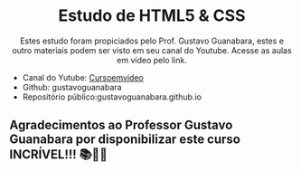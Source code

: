 <h1 align="center"> Estudo de HTML5 & CSS </h1>
 

 <p align="center">
Estes estudo foram propiciados pelo Prof. Gustavo Guanabara, estes e outro materiais podem ser visto em seu canal do Youtube. Acesse as aulas em vídeo pelo link. <br/>
    <ul>
        <li>Canal do Yutube: <a href="https://www.youtube.com/@CursoemVideo">Cursoemvideo</a></li>
        <li>Github: <a hef="https://github.com/gustavoguanabara">gustavoguanabara</a></li>
        <li>Repositório público:<a hef="https://gustavoguanabara.github.io/">gustavoguanabara.github.io</a></li>
</ul>
</p>

## Agradecimentos ao Professor Gustavo Guanabara por disponibilizar este curso INCRÍVEL!!! 📚🎉🚀
